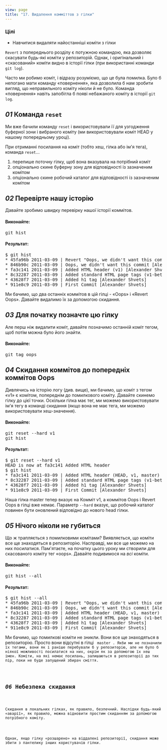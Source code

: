 ```yaml
---
view: page
title: "17. Видалення комміттов з гілки"
---
```


<h3>Цілі</h3>

<ul><li>Навчитися видаляти найостанніші коміти з гілки</li></ul>

<p><code>Revert</code> з попереднього розділу є потужною командою, яка дозволяє скасувати будь-які коміти у репозиторій. Однак, і оригінальний і «скасований» коміти видно в історії гілки (при використанні команди <code>git log</code>).</p>

<p>Часто ми робимо коміт, і відразу розуміємо, що це була помилка. Було б непогано мати команду «повернення», яка дозволила б нам зробити вигляд, що неправильного коміту ніколи й не було. Команда «повернення» навіть запобігла б появі небажаного коміту в історії <code>git log</code>.</p>

<h2><em>01</em> Команда <code>reset</code></h2>

<p>Ми вже бачили команду <code>reset</code> і використовували її для узгодження буферної зони і вибраного коміту (ми використовували коміт <span class="caps">HEAD</span> у нашому попередньому уроці).</p>
<p>При отриманні посилання на коміт (тобто хеш, гілка або ім'я тега), команда  <code>reset</code>…</p>

<ol>
<li>перепише поточну гілку, щоб вона вказувала на потрібний коміт</li>
<li>опціонально скине буферну зону для відповідності із зазначеним комітом</li>
<li>опціонально скине робочий каталог для відповідності із зазначеним комітом</li>
</ol>

<h2><em>02</em> Перевірте нашу історію</h2>

<p>Давайте зробимо швидку перевірку нашої історії коммітов.</p>

<h4 class="h4-pre">Виконайте:</h4>

<pre class="instructions">git hist</pre>

<h4 class="h4-pre">Результат:</h4>

<pre class="sample">$ git hist
* 45fa96b 2011-03-09 | Revert "Oops, we didn't want this commit" (HEAD, master) [Alexander Shvets]
* 846b90c 2011-03-09 | Oops, we didn't want this commit [Alexander Shvets]
* fa3c141 2011-03-09 | Added HTML header (v1) [Alexander Shvets]
* 8c32287 2011-03-09 | Added standard HTML page tags (v1-beta) [Alexander Shvets]
* 43628f7 2011-03-09 | Added h1 tag [Alexander Shvets]
* 911e8c9 2011-03-09 | First Commit [Alexander Shvets]</pre>

<p>Ми бачимо, що два останніх коммітов в цій гілці - «Oops» і «Revert Oops». Давайте видалимо їх за допомогою скидання.</p>

<h2><em>03</em> Для початку позначте цю гілку</h2>

<p>Але перш ніж видалити коміт, давайте позначимо останній коміт тегом, щоб потім можна було його знайти.</p>

<h4 class="h4-pre">Виконайте:</h4>

<pre class="instructions">git tag oops</pre>

<h2><em>04</em> Скидання коммітов до попередніх коммітов Oops</h2>

<p>Дивлячись на історію логу (див. вище), ми бачимо, що коміт з тегом «v1» є комітом, попереднім до помилкового коміту. Давайте скинемо гілку до цієї точки. Оскільки гілка має тег, ми можемо використовувати ім'я тегу в команді скидання (якщо вона не має тега, ми можемо використовувати хеш-значення).</p>

<h4 class="h4-pre">Виконайте:</h4>

<pre class="instructions">git reset --hard v1
git hist</pre>

<h4 class="h4-pre">Результат:</h4>

<pre class="sample">$ git reset --hard v1
HEAD is now at fa3c141 Added HTML header
$ git hist
* fa3c141 2011-03-09 | Added HTML header (HEAD, v1, master) [Alexander Shvets]
* 8c32287 2011-03-09 | Added standard HTML page tags (v1-beta) [Alexander Shvets]
* 43628f7 2011-03-09 | Added h1 tag [Alexander Shvets]
* 911e8c9 2011-03-09 | First Commit [Alexander Shvets]</pre>

<p>Наша гілка master тепер вказує на Комміт v1, а коммітов Oops і Revert Oops в гілці вже немає. Параметр <code>--hard</code> вказує, що робочий каталог повинен бути оновлений відповідно до нового head гілки.</p>
<h2><em>05</em> Нічого ніколи не губиться</h2>

<p>Що ж трапляється з помилковими комітами? Виявляється, що коміти все ще знаходяться в репозиторію. Насправді, ми все ще можемо на них посилатися. Пам'ятаєте, на початку цього уроку ми створили для скасованого коміту тег «oops». Давайте подивимося на <em>всі</em> коміти.</p>

<h4 class="h4-pre">Виконайте:</h4>

<pre class="instructions">git hist --all</pre>

<h4 class="h4-pre">Результат:</h4>

<pre class="sample">$ git hist --all
* 45fa96b 2011-03-09 | Revert "Oops, we didn't want this commit" (oops) [Alexander Shvets]
* 846b90c 2011-03-09 | Oops, we didn't want this commit [Alexander Shvets]
* fa3c141 2011-03-09 | Added HTML header (HEAD, v1, master) [Alexander Shvets]
* 8c32287 2011-03-09 | Added standard HTML page tags (v1-beta) [Alexander Shvets]
* 43628f7 2011-03-09 | Added h1 tag [Alexander Shvets]
* 911e8c9 2011-03-09 | First Commit [Alexander Shvets]</pre>

<p>Ми бачимо, що помилкові коміти не зникли. Вони все ще знаходяться в репозиторію. Просто вони відсутні в гілці <code> master </ code>. Якби ми не позначили їх тегами, вони як і раніше перебували б у репозиторію, але не було б ніякої можливості посилатися на них, окрім як за допомогою їх хеш імен. Коміти, на які немає посилань, залишаються в репозиторії до тих пір, поки не буде запущений збирач сміття.</p>

<h2><em>06</em> Небезпека скидання</h2>

<p>Скидання в локальних гілках, як правило, безпечний. Наслідки будь-який «аварії», як правило, можна відновити простим скиданням за допомогою потрібного коміту.</p>

<p>Однак, якщо гілку «розшарено» на віддалені репозиторії, скидання може збити з пантелику інших користувачів гілки.</p>